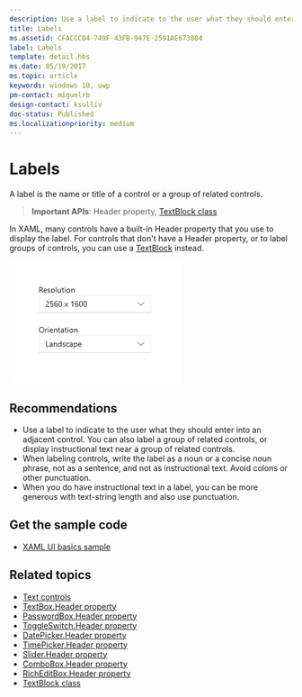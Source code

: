 ```yaml
---
description: Use a label to indicate to the user what they should enter into an adjacent control. You can also label a group of related controls, or display instructional text near a group of related controls.
title: Labels
ms.assetid: CFACCCD4-749F-43FB-947E-2591AE673804
label: Labels
template: detail.hbs
ms.date: 05/19/2017
ms.topic: article
keywords: windows 10, uwp
pm-contact: miguelrb
design-contact: ksulliv
doc-status: Published
ms.localizationpriority: medium
---
```

# Labels

 

A label is the name or title of a control or a group of related controls.

> **Important APIs**: Header property, [TextBlock class](/uwp/api/Windows.UI.Xaml.Controls.TextBlock)

In XAML, many controls have a built-in Header property that you use to display the label. For controls that don't have a Header property, or to label groups of controls, you can use a [TextBlock](/uwp/api/Windows.UI.Xaml.Controls.TextBlock) instead.

![a screenshot that illustrates the standard label control](images/label-standard.png)

## Recommendations


-   Use a label to indicate to the user what they should enter into an adjacent control. You can also label a group of related controls, or display instructional text near a group of related controls.
-   When labeling controls, write the label as a noun or a concise noun phrase, not as a sentence, and not as instructional text. Avoid colons or other punctuation.
-   When you do have instructional text in a label, you can be more generous with text-string length and also use punctuation.


## Get the sample code
* [XAML UI basics sample](https://github.com/Microsoft/Windows-universal-samples/tree/master/Samples/XamlUIBasics)

## Related topics
* [Text controls](text-controls.md)
* [TextBox.Header property](/uwp/api/windows.ui.xaml.controls.textbox.header)
* [PasswordBox.Header property](/uwp/api/windows.ui.xaml.controls.passwordbox.header)
* [ToggleSwitch.Header property](/uwp/api/windows.ui.xaml.controls.toggleswitch.header)
* [DatePicker.Header property](/uwp/api/windows.ui.xaml.controls.datepicker.header)
* [TimePicker.Header property](/uwp/api/windows.ui.xaml.controls.timepicker.header)
* [Slider.Header property](/uwp/api/windows.ui.xaml.controls.slider.header)
* [ComboBox.Header property](/uwp/api/windows.ui.xaml.controls.combobox.header)
* [RichEditBox.Header property](/uwp/api/windows.ui.xaml.controls.richeditbox.header)
* [TextBlock class](/uwp/api/Windows.UI.Xaml.Controls.TextBlock)

 

 
